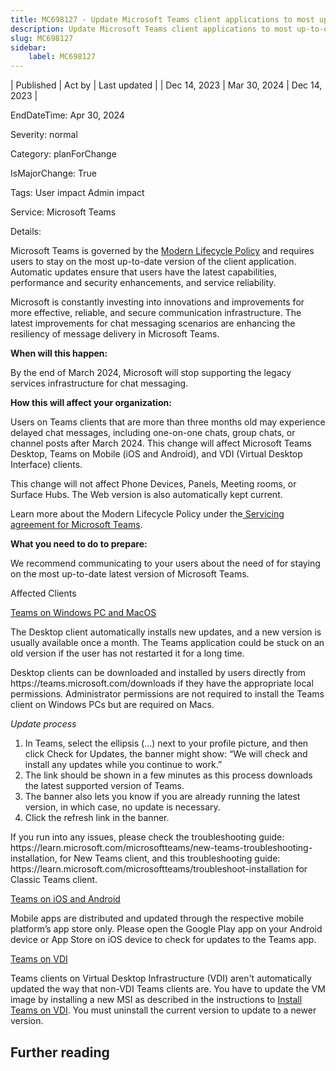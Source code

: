 ```yaml
---
title: MC698127 - Update Microsoft Teams client applications to most up-to-date version by March 2024
description: Update Microsoft Teams client applications to most up-to-date version by March 2024
slug: MC698127
sidebar:
    label: MC698127
---
```


| Published | Act by | Last updated |
| Dec 14, 2023 | Mar 30, 2024 | Dec 14, 2023 |

EndDateTime: Apr 30, 2024

Severity: normal

Category: planForChange

IsMajorChange: True

Tags: User impact Admin impact

Service: Microsoft Teams

Details: 

<p>Microsoft Teams is governed by the <a href="https://learn.microsoft.com/lifecycle/policies/modern" target="_blank">Modern Lifecycle Policy</a> and requires users to stay on the most up-to-date version of the client application. Automatic updates ensure that users have the latest capabilities, performance and security enhancements, and service reliability.
</p><p>Microsoft is constantly investing into innovations and improvements for more effective, reliable, and secure communication infrastructure. The latest improvements for chat messaging scenarios are enhancing the resiliency of message delivery in Microsoft Teams.
</p><p><b>When will this happen:</b></p><p>By the end of March 2024, Microsoft will stop supporting the legacy services infrastructure for chat messaging.</p><p><b>How this will affect your organization:</b>
</p><p>Users on Teams clients that are more than three months old may experience delayed chat messages, including one-on-one chats, group chats, or channel posts after March 2024. This change will affect Microsoft Teams Desktop, Teams on Mobile (iOS and Android), and VDI (Virtual Desktop Interface) clients.
</p><p>This change will not affect Phone Devices, Panels, Meeting rooms, or Surface Hubs. The Web version is also automatically kept current.
</p><p>Learn more about the Modern Lifecycle Policy under the<a href="https://learn.microsoft.com/microsoftteams/teams-client-update#servicing-agreement" target="_blank"> Servicing agreement for Microsoft Teams</a>.</p><p><b>What you need to do to prepare:</b>
</p><p>We recommend communicating to your users about the need of for staying on the most up-to-date latest version of Microsoft Teams.</p><p>Affected Clients
</p><p><u style="">Teams on Windows PC and MacOS
</u></p><p>The Desktop client automatically installs new updates, and a new version is usually available once a month. The Teams application could be stuck on an old version if the user has not restarted it for a long time.
</p><p>Desktop clients can be downloaded and installed by users directly from https://teams.microsoft.com/downloads&nbsp;if they have the appropriate local permissions. Administrator permissions are not required to install the Teams client on Windows PCs but are required on Macs.
</p><p><i>Update process
</i></p><ol><li>In Teams, select the ellipsis (...) next to your profile picture, and then click Check for Updates, the banner might show: “We will check and install any updates while you continue to work.”
</li><li>The link should be shown in a few minutes as this process downloads the latest supported version of Teams.
</li><li>The banner also lets you know if you are already running the latest version, in which case, no update is necessary.
</li><li>Click the refresh link in the banner.
</li></ol><p>If you run into any issues, please check the troubleshooting guide: https://learn.microsoft.com/microsoftteams/new-teams-troubleshooting-installation, for New Teams client, and this troubleshooting guide: https://learn.microsoft.com/microsoftteams/troubleshoot-installation&nbsp;for Classic Teams client.
</p><p><u>Teams on iOS and Android</u><u style="">
</u></p><p>Mobile apps are distributed and updated through the respective mobile platform’s app store only. Please open the Google Play app on your Android device or App Store on iOS device to check for updates to the Teams app.
</p><p><u style="">Teams on VDI
</u></p><p>Teams clients on Virtual Desktop Infrastructure (VDI) aren't automatically updated the way that non-VDI Teams clients are. You have to update the VM image by installing a new MSI as described in the instructions to <a href="https://learn.microsoft.com/microsoftteams/teams-for-vdi" target="_blank">Install Teams on VDI</a>. You must uninstall the current version to update to a newer version.</p>

## Further reading
